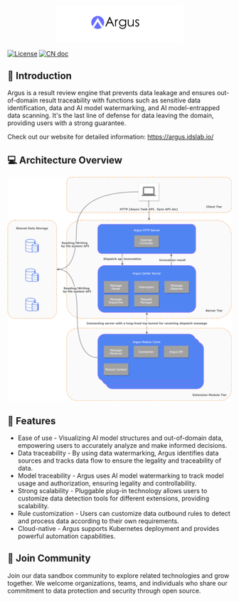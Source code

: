 <div align="center">
  <img src="doc/argus-logo-v2.png" width="288" >
</div>

[![License](https://img.shields.io/badge/license-Apache%202-5BB9BC.svg)](https://www.apache.org/licenses/LICENSE-2.0.html)  [![CN doc](https://img.shields.io/badge/文档-中文版-5BB9BC.svg)](README_zh_CN.md)

## 🚀 Introduction

Argus is a result review engine that prevents data leakage and ensures out-of-domain result traceability with functions such as sensitive data identification, data and AI model watermarking, and AI model-entrapped data scanning. It's the last line of defense for data leaving the domain, providing users with a strong guarantee.

Check out our website for detailed information: https://argus.idslab.io/

## 💻 Architecture Overview

<img src="doc/argus-architecture-overview.png">

## 🎉 Features

- Ease of use - Visualizing AI model structures and out-of-domain data, empowering users to accurately analyze and make informed decisions.
- Data traceability - By using data watermarking, Argus identifies data sources and tracks data flow to ensure the legality and traceability of data.
- Model traceability - Argus uses AI model watermarking to track model usage and authorization, ensuring legality and controllability.
- Strong scalability - Pluggable plug-in technology allows users to customize data detection tools for different extensions, providing scalability.
- Rule customization -  Users can customize data outbound rules to detect and process data according to their own requirements.
- Cloud-native - Argus supports Kubernetes deployment and provides powerful automation capabilities.

## 🤝 Join Community

Join our data sandbox community to explore related technologies and grow together. We welcome organizations, teams, and individuals who share our commitment to data protection and security through open source.
